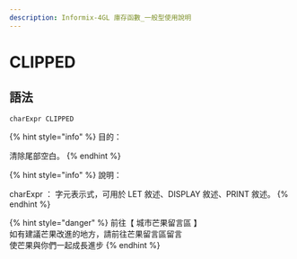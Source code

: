 ```yaml
---
description: Informix-4GL 庫存函數_一般型使用說明
---
```


# CLIPPED

## 語法

```
charExpr CLIPPED
```

{% hint style="info" %}
目的：

清除尾部空白。
{% endhint %}

{% hint style="info" %}
說明：

charExpr ： 字元表示式，可用於 LET 敘述、DISPLAY 敘述、PRINT 敘述。
{% endhint %}

{% hint style="danger" %}
前往【 城市芒果留言區 】\
如有建議芒果改進的地方，請前往芒果留言區留言\
使芒果與你們一起成長進步
{% endhint %}
